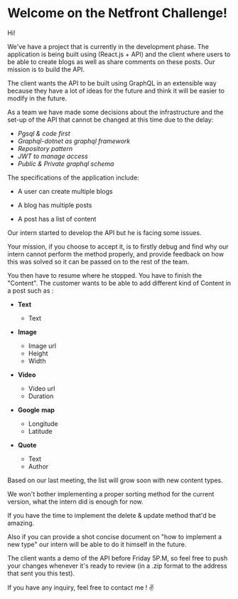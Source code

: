 # Welcome on the Netfront Challenge!


Hi!

We've have a project that is currently in the development phase. The application is being built using (React.js + API) and the client where users to be able to create blogs as well as share comments on these posts. Our mission is to build the API.

The client wants the API to be built using GraphQL in an extensible way because they have a lot of ideas for the future and think it will be easier to modify in the future.

As a team we have made some decisions about the infrastructure and the set-up of the API that cannot be changed at this time due to the delay:

-   _Pgsql & code first_
-   _Graphql-dotnet as graphql framework_
-   _Repository pattern_
-   _JWT to manage access_
-   _Public & Private graphql schema_


The specifications of the application include:

-   A user can create multiple blogs

-   A blog has multiple posts

-   A post has a list of content

Our intern started to develop the API but he is facing some issues.

Your mission, if you choose to accept it, is to firstly debug and find why our intern cannot perform the method properly, and provide feedback on how this was solved so it can be passed on to the rest of the team.

You then have to resume where he stopped. You have to finish the "Content". The customer wants to be able to add different kind of Content in a post such as :

-   **Text**

	-   Text

-   **Image**

	-   Image url
	-   Height
	-   Width

-   **Video**
	-   Video url
	-   Duration

-   **Google** **map**
	-   Longitude
	-   Latitude

-   **Quote**

	-   Text
	-   Author

Based on our last meeting, the list will grow soon with new content types.

We won't bother implementing a proper sorting method for the current version, what the intern did is enough for now.

If you have the time to implement the delete & update method that'd be amazing.

Also if you can provide a shot concise document on "how to implement a new type" our intern will be able to do it himself in the future.

The client wants a demo of the API before Friday 5P.M, so feel free to push your changes whenever it's ready to review (in a .zip format to the address that sent you this test).

If you have any inquiry, feel free to contact me ! ✌
